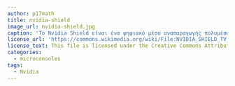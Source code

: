 ```yaml
---
author: p17math
title: nvidia-shield
image_url: nvidia-shield.jpg
caption: 'Το Nvidia Shield είναι ένα ψηφιακό μέσο αναπαραγωγής πολυμέσων με βάση το Android. Αρχικά είχε προωθηθεί ως μικροκονσόλα με την δυνατότητα αναπαραγωγής παιχνιδιών και μετάδοση (streaming) αυτων μέσω σύνδεσης με έναν σταθερό υπολογιστή αλλά στην συνέχεια υποστηρίχθηκε και το streaming διαφόρων άλλων πηγών.'
license_url: 'https://commons.wikimedia.org/wiki/File:NVIDIA_SHIELD_TV_main_console.jpg'
license_text: This file is licensed under the Creative Commons Attribution-Share Alike 4.0 International license.
categories:
  - microconsoles
tags:
  - Nvidia
---
```

